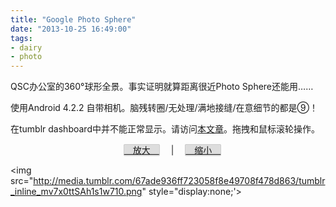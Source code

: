 ```yaml
---
title: "Google Photo Sphere"
date: "2013-10-25 16:49:00"
tags:
- dairy
- photo
---
```

<p>QSC办公室的360°球形全景。事实证明就算距离很近Photo Sphere还能用……</p>
<p>使用Android 4.2.2 自带相机。脑残转圈/无处理/满地接缝/在意细节的都是⑨！</p>
<p>在tumblr dashboard中并不能正常显示。请访问<a href="http://tgmerge.me/post/65031532945/photo-sphere-qsc-w">本文章</a>。拖拽和鼠标滚轮操作。</p>

<style type="text/css">
p.button {
  text-align:center;
}
a.abutton {
  background: #ddd;
  border:1px solid #ccc;
  border-radius: 2px;
  width: 100px;
  text-align:center;
  line-height: 120%;
}
</style>

<script type="text/javascript" src="https://apis.google.com/js/plusone.js">
</script>

<script type="text/javascript">
function sizeup() {
  document.querySelector('div#sidebar').style.display='none';
  document.querySelector('div#container').style.width='900px';
  var photoSphereq = document.getElementById('photoSphereq');
  photoSphereq.innerHTML = "<g:panoembed imageurl=\'https://lh3.googleusercontent.com/-xLZuTDtd-CY/Umoh9jt-42I/AAAAAAAABeg/K6TGvt136dM/w430-h215-no/PANO_20131025_154144.jpg\' fullsize=\'4000,2000\' croppedsize=\'4000,2000\' offset=\'0,0\' displaysize=\'850,500\' />";
  gapi.panoembed.go();
}
function sizedown() {
  document.querySelector('div#sidebar').style.display='block';
  document.querySelector('div#container').style.width='580px';
  var photoSphereq = document.getElementById('photoSphereq');
  photoSphereq.innerHTML = "<g:panoembed imageurl=\'https://lh3.googleusercontent.com/-xLZuTDtd-CY/Umoh9jt-42I/AAAAAAAABeg/K6TGvt136dM/w430-h215-no/PANO_20131025_154144.jpg\' fullsize=\'4000,2000\' croppedsize=\'4000,2000\' offset=\'0,0\' displaysize=\'500,300\' />";
  gapi.panoembed.go();
}
</script>

</script>
<div id="photoSphereq"></div>
<script type="text/javascript">
  var photoSphereq = document.getElementById('photoSphereq');
  photoSphereq.innerHTML = "<g:panoembed imageurl=\'https://lh3.googleusercontent.com/-xLZuTDtd-CY/Umoh9jt-42I/AAAAAAAABeg/K6TGvt136dM/w430-h215-no/PANO_20131025_154144.jpg\' fullsize=\'4000,2000\' croppedsize=\'4000,2000\' offset=\'0,0\' displaysize=\'500,300\' />";
  gapi.panoembed.go();
</script>

<p class="button">
  <a class="abutton" href="javascript:sizeup()">　放大　</a>
  　|　
  <a class="abutton" href="javascript:sizedown()">　缩小　</a>
</p>

<img src="http://media.tumblr.com/67ade936ff723058f8e49708f478d863/tumblr_inline_mv7x0ttSAh1s1w710.png" style="display:none;'>